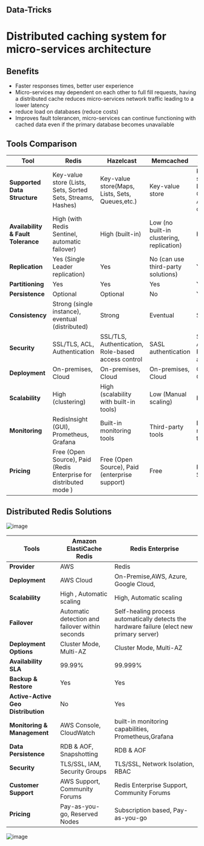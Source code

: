 ## Data-Tricks
# Distributed caching system for micro-services architecture 

## Benefits
- Faster responses times, better user experience
- Micro-services may dependent on each other to full fill requests, having a distributed cache reduces micro-services network traffic leading to a lower latency
- reduce load on databases (reduce costs)
- Improves fault tolerancen, micro-services can continue functioning with cached data even if the primary database becomes unavailable
  

## Tools Comparison

| Tool                               | Redis                                                             | Hazelcast                                          | Memcached                                 | Apache Ignite                                                      |
|------------------------------------|-------------------------------------------------------------------|----------------------------------------------------|-------------------------------------------|--------------------------------------------------------------------|
| **Supported Data Structure**       | Key-value store (Lists, Sets, Sorted Sets, Streams, Hashes)       | Key-value store(Maps, Lists, Sets, Queues,etc.)    | Key-value store                           | Key-value store (Maps, Lists, Sets, Queues, Atomic counters, etc.) |
| **Availability & Fault Tolerance** | High (with Redis Sentinel, automatic failover)                     | High (built-in)                                    | Low (no built-in clustering, replication) | High (built-in)                                                    |
| **Replication**                    | Yes (Single Leader replication)                                   | Yes                                                | No (can use third-party solutions)        | Yes                                                                |
| **Partitioning**                   | Yes                                                               | Yes                                                | Yes                                       | Yes                                                                |
| **Persistence**                    | Optional                                                          | Optional                                           | No                                        | Yes                                                                |
| **Consistency**                    | Strong (single instance), eventual (distributed)                  | Strong                                             | Eventual                                  | Strong                                                             |
| **Security**                       | SSL/TLS, ACL, Authentication                                      | SSL/TLS, Authentication, Role-based access control | SASL authentication                       | SSL/TLS, Authentication, Role-based access control                 |
| **Deployment**                     | On-premises, Cloud                                                | On-premises, Cloud                                 | On-premises, Cloud                        | On-premises, Cloud                                                 |
| **Scalability**                    | High  (clustering)                                                | High (scalability with built-in tools)             | Low (Manual scaling)                      | High                                                               |
| **Monitoring**                     | RedisInsight (GUI), Prometheus, Grafana                           | Built-in monitoring tools                          | Third-party tools                         | Built-in monitoring tools                                          |
| **Pricing**                        | Free (Open Source), Paid (Redis Enterprise for distributed mode ) | Free (Open Source), Paid (enterprise support)      | Free                                      | Free (Open Source), Paid                                           |


## Distributed Redis Solutions 

![image](https://github.com/ybf34/distributedcaching-benchmarks/assets/55197714/f84db166-a309-44f2-b15f-5bff61377265)


| Tools                              | Amazon ElastiCache Redis                        | Redis Enterprise                                             |
|------------------------------------|-------------------------------------------------|--------------------------------------------------------------|
| **Provider**                       | AWS                                             | Redis                                                        |
| **Deployment**                     | AWS Cloud                                       | On-Premise,AWS, Azure, Google Cloud,                         |
| **Scalability**                    | High , Automatic scaling                        | High, Automatic scaling                                      |
| **Failover**                       | Automatic detection and failover within seconds | Self-healing process automatically detects the hardware failure (elect new primary server) |
| **Deployment Options**             | Cluster Mode, Multi-AZ                          | Cluster Mode, Multi-AZ                                       |
| **Availability SLA**               | 99.99%                                          | 99.999%                                                      |
| **Backup & Restore**               | Yes                                             | Yes                                                          |
| **Active-Active Geo Distribution** | No                                              | Yes                                                          |
| **Monitoring & Management**        | AWS Console, CloudWatch                         | built-in monitoring capabilities, Prometheus,Grafana         |
| **Data Persistence**               | RDB & AOF, Snapshotting                         | RDB & AOF                                                    |
| **Security**                       | TLS/SSL, IAM, Security Groups                   | TLS/SSL, Network Isolation, RBAC                             |
| **Customer Support**               | AWS Support, Community Forums                   | Redis Enterprise Support, Community Forums                   |
| **Pricing**                        | Pay-as-you-go, Reserved Nodes                   | Subscription based, Pay-as-you-go                            |

![image](https://github.com/ybf34/distributedcaching-benchmarks/assets/55197714/87ae7bd4-0329-456c-94c2-9e9fe1c3ed8c)


